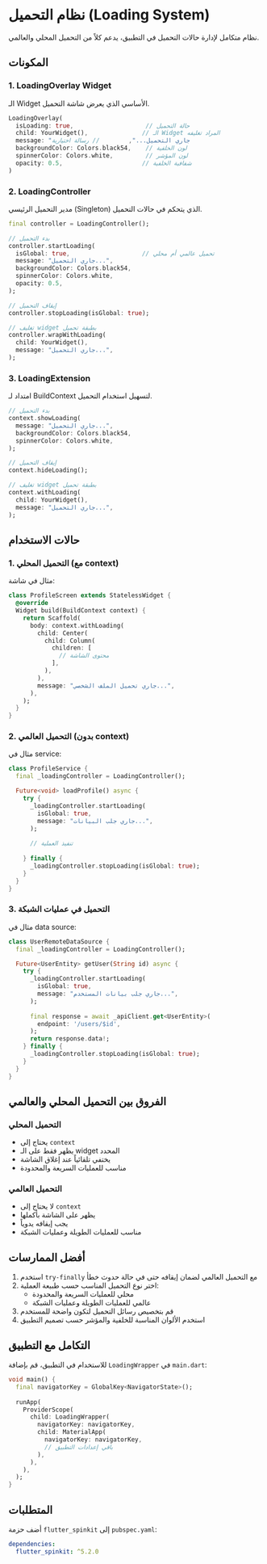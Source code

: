 # نظام التحميل (Loading System)

نظام متكامل لإدارة حالات التحميل في التطبيق، يدعم كلاً من التحميل المحلي والعالمي.

## المكونات

### 1. LoadingOverlay Widget

الـ Widget الأساسي الذي يعرض شاشة التحميل.

```dart
LoadingOverlay(
  isLoading: true,                    // حالة التحميل
  child: YourWidget(),               // الـ Widget المراد تغليفه
  message: "جاري التحميل...",        // رسالة اختيارية
  backgroundColor: Colors.black54,    // لون الخلفية
  spinnerColor: Colors.white,         // لون المؤشر
  opacity: 0.5,                      // شفافية الخلفية
)
```

### 2. LoadingController

مدير التحميل الرئيسي (Singleton) الذي يتحكم في حالات التحميل.

```dart
final controller = LoadingController();

// بدء التحميل
controller.startLoading(
  isGlobal: true,                    // تحميل عالمي أم محلي
  message: "جاري التحميل...",
  backgroundColor: Colors.black54,
  spinnerColor: Colors.white,
  opacity: 0.5,
);

// إيقاف التحميل
controller.stopLoading(isGlobal: true);

// تغليف widget بطبقة تحميل
controller.wrapWithLoading(
  child: YourWidget(),
  message: "جاري التحميل...",
);
```

### 3. LoadingExtension

امتداد لـ BuildContext لتسهيل استخدام التحميل.

```dart
// بدء التحميل
context.showLoading(
  message: "جاري التحميل...",
  backgroundColor: Colors.black54,
  spinnerColor: Colors.white,
);

// إيقاف التحميل
context.hideLoading();

// تغليف widget بطبقة تحميل
context.withLoading(
  child: YourWidget(),
  message: "جاري التحميل...",
);
```

## حالات الاستخدام

### 1. التحميل المحلي (مع context)

مثال في شاشة:

```dart
class ProfileScreen extends StatelessWidget {
  @override
  Widget build(BuildContext context) {
    return Scaffold(
      body: context.withLoading(
        child: Center(
          child: Column(
            children: [
              // محتوى الشاشة
            ],
          ),
        ),
        message: "جاري تحميل الملف الشخصي...",
      ),
    );
  }
}
```

### 2. التحميل العالمي (بدون context)

مثال في service:

```dart
class ProfileService {
  final _loadingController = LoadingController();

  Future<void> loadProfile() async {
    try {
      _loadingController.startLoading(
        isGlobal: true,
        message: "جاري جلب البيانات...",
      );
      
      // تنفيذ العملية
      
    } finally {
      _loadingController.stopLoading(isGlobal: true);
    }
  }
}
```

### 3. التحميل في عمليات الشبكة

مثال في data source:

```dart
class UserRemoteDataSource {
  final _loadingController = LoadingController();

  Future<UserEntity> getUser(String id) async {
    try {
      _loadingController.startLoading(
        isGlobal: true,
        message: "جاري جلب بيانات المستخدم...",
      );
      
      final response = await _apiClient.get<UserEntity>(
        endpoint: '/users/$id',
      );
      return response.data!;
    } finally {
      _loadingController.stopLoading(isGlobal: true);
    }
  }
}
```

## الفروق بين التحميل المحلي والعالمي

### التحميل المحلي

- يحتاج إلى `context`
- يظهر فقط على الـ widget المحدد
- يختفي تلقائياً عند إغلاق الشاشة
- مناسب للعمليات السريعة والمحدودة

### التحميل العالمي

- لا يحتاج إلى `context`
- يظهر على الشاشة بأكملها
- يجب إيقافه يدوياً
- مناسب للعمليات الطويلة وعمليات الشبكة

## أفضل الممارسات

1. استخدم `try-finally` مع التحميل العالمي لضمان إيقافه حتى في حالة حدوث خطأ
2. اختر نوع التحميل المناسب حسب طبيعة العملية:
   - محلي للعمليات السريعة والمحدودة
   - عالمي للعمليات الطويلة وعمليات الشبكة
3. قم بتخصيص رسائل التحميل لتكون واضحة للمستخدم
4. استخدم الألوان المناسبة للخلفية والمؤشر حسب تصميم التطبيق

## التكامل مع التطبيق

للاستخدام في التطبيق، قم بإضافة `LoadingWrapper` في `main.dart`:

```dart
void main() {
  final navigatorKey = GlobalKey<NavigatorState>();
  
  runApp(
    ProviderScope(
      child: LoadingWrapper(
        navigatorKey: navigatorKey,
        child: MaterialApp(
          navigatorKey: navigatorKey,
          // باقي إعدادات التطبيق
        ),
      ),
    ),
  );
}
```

## المتطلبات

أضف حزمة `flutter_spinkit` إلى `pubspec.yaml`:

```yaml
dependencies:
  flutter_spinkit: ^5.2.0
```
